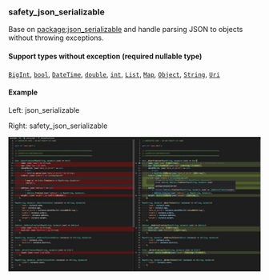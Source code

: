 ### safety_json_serializable

Base on [package:json_serializable] and handle parsing JSON to objects without throwing exceptions.

#### Support types without exception (required nullable type)

[`BigInt`], [`bool`], [`DateTime`], [`double`], [`int`],
[`List`], [`Map`], [`Object`], [`String`], [`Uri`]

#### Example

Left: json_serializable

Right: safety_json_serializable

![](resources/diff.jpg)

[`BigInt`]: https://api.dart.dev/stable/dart-core/BigInt-class.html
[`bool`]: https://api.dart.dev/stable/dart-core/bool-class.html
[`DateTime`]: https://api.dart.dev/stable/dart-core/DateTime-class.html
[`double`]: https://api.dart.dev/stable/dart-core/double-class.html
[`int`]: https://api.dart.dev/stable/dart-core/int-class.html
[`List`]: https://api.dart.dev/stable/dart-core/List-class.html
[`Map`]: https://api.dart.dev/stable/dart-core/Map-class.html
[`Object`]: https://api.dart.dev/stable/dart-core/Object-class.html
[`String`]: https://api.dart.dev/stable/dart-core/String-class.html
[`Uri`]: https://api.dart.dev/stable/dart-core/Uri-class.html
[package:json_serializable]: https://pub.dev/packages/json_serializable

